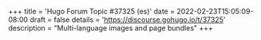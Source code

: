 +++
title = 'Hugo Forum Topic #37325 (es)'
date = 2022-02-23T15:05:09-08:00
draft = false
details = 'https://discourse.gohugo.io/t/37325'
description = "Multi-language images and page bundles"
+++
